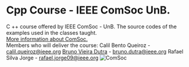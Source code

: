 # Cpp Course - IEEE ComSoc UnB.
C ++ course offered by IEEE ComSoc - UnB. The source codes of the examples used in the classes taught.
<br><a href="http://sites.ieee.org/sb-comsocunb/"> More information about ComSoc.</a>  
Members who will deliver the course:
Calil Bento Queiroz - calil.queiroz@ieee.org
<a href='https://github.com/BrunoVieiraDutra' >Bruno Vieira Dutra</a> - bruno.dutra@ieee.org
Rafael Silva Jorge - rafael.jorge09@ieee.org
<img src="https://github.com/BrunoVieiraDutra/CPP_Course-IEEE_ComSoc_UnB./blob/master/images/cs.png?raw=true"  alt= "ComSoc"/>
